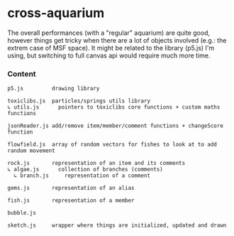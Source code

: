 # cross-aquarium

The overall performances (with a "regular" aquarium) are quite good, however things get tricky when there are a lot of objects involved (e.g.: the extrem case of MSF space). It might be related to the library (p5.js) I'm using, but switching to full canvas api would require much more time.

### Content
```
p5.js         drawing library

toxiclibs.js  particles/springs utils library
↳ utils.js      pointers to toxiclibs core functions + custom maths functions
```

```
jsonReader.js add/remove item/member/comment functions + changeScore function

flowfield.js  array of random vectors for fishes to look at to add random movement

rock.js       representation of an item and its comments
↳ algae.js      collection of branches (comments)
  ↳ branch.js     representation of a comment
  
gems.js       representation of an alias
  
fish.js       representation of a member

bubble.js     

sketch.js     wrapper where things are initialized, updated and drawn
```
